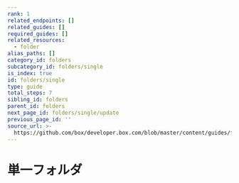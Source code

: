 ```yaml
---
rank: 1
related_endpoints: []
related_guides: []
required_guides: []
related_resources:
  - folder
alias_paths: []
category_id: folders
subcategory_id: folders/single
is_index: true
id: folders/single
type: guide
total_steps: 7
sibling_id: folders
parent_id: folders
next_page_id: folders/single/update
previous_page_id: ''
source_url: >-
  https://github.com/box/developer.box.com/blob/master/content/guides/folders/single/index.md
---
```

# 単一フォルダ

